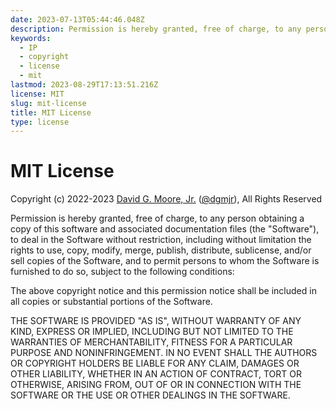 ```yaml
---
date: 2023-07-13T05:44:46.048Z
description: Permission is hereby granted, free of charge, to any person obtaining a copy of this software and associated documentation files..yadda, yadda, yadda...
keywords:
  - IP
  - copyright
  - license
  - mit
lastmod: 2023-08-29T17:13:51.216Z
license: MIT
slug: mit-license
title: MIT License
type: license
---
```


# MIT License

Copyright (c) 2022-2023 [David G. Moore, Jr.](mailto:david@dgmjr.io "Send David an email") ([@dgmjr](https://github.com/dgmjr "Contact david on GitHub")), All Rights Reserved

Permission is hereby granted, free of charge, to any person obtaining a copy of this software and associated documentation files (the "Software"), to deal in the Software without restriction, including without limitation the rights to use, copy, modify, merge, publish, distribute, sublicense, and/or sell copies of the Software, and to permit persons to whom the Software is furnished to do so, subject to the following conditions:

The above copyright notice and this permission notice shall be included in all copies or substantial portions of the Software.

THE SOFTWARE IS PROVIDED "AS IS", WITHOUT WARRANTY OF ANY KIND, EXPRESS OR IMPLIED, INCLUDING BUT NOT LIMITED TO THE WARRANTIES OF MERCHANTABILITY, FITNESS FOR A PARTICULAR PURPOSE AND NONINFRINGEMENT. IN NO EVENT SHALL THE AUTHORS OR COPYRIGHT HOLDERS BE LIABLE FOR ANY CLAIM, DAMAGES OR OTHER LIABILITY, WHETHER IN AN ACTION OF CONTRACT, TORT OR OTHERWISE, ARISING FROM, OUT OF OR IN CONNECTION WITH THE SOFTWARE OR THE USE OR OTHER DEALINGS IN THE SOFTWARE.
